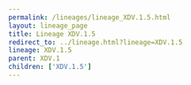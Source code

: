 ```yaml
---
permalink: /lineages/lineage_XDV.1.5.html
layout: lineage_page
title: Lineage XDV.1.5
redirect_to: ../lineage.html?lineage=XDV.1.5
lineage: XDV.1.5
parent: XDV.1
children: ['XDV.1.5']
---
```

